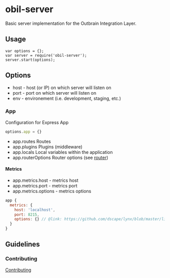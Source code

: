 
# obil-server

Basic server implementation for the Outbrain Integration Layer.

## Usage

```
var options = {};
var server = require('obil-server');
server.start(options);
```

## Options

* host - host (or IP) on which server will listen on
* port - port on which server will listen on
* env - environement (i.e. development, staging, etc.)

### App

Configuration for Express App

```js
options.app = {}
```

* app.routes Routes
* app.plugins Plugins (middleware)
* app.locals Local variables within the application
* app.routerOptions Router options (see [router](http://expressjs.com/4x/api.html#router))

#### Metrics

* app.metrics.host - metrics host
* app.metrics.port - metrics port
* app.metrics.options - metrics options

```js
app {
  metrics: {
    host: 'localhost',
    port: 8215,
    options: {} // @link: https://github.com/dscape/lynx/blob/master/lib/lynx.js
  }
}
```

## Guidelines

### Contributing

[Contributing](https://stash.outbrain.com/projects/EES/repos/engineering/browse/frontend/guidelines/contributing.md)

